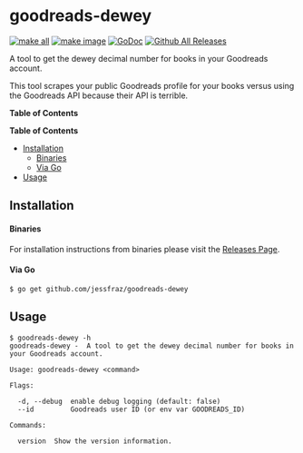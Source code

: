 # goodreads-dewey

[![make all](https://github.com/jessfraz/goodreads-dewey/workflows/make%20all/badge.svg)](https://github.com/jessfraz/goodreads-dewey/actions?query=workflow%3A%22make+all%22)
[![make image](https://github.com/oxidecomputer/jessfraz/goodreads-dewey/make%20image/badge.svg)](https://github.com/jessfraz/goodreads-dewey/actions?query=workflow%3A%22make+image%22)
[![GoDoc](https://img.shields.io/badge/godoc-reference-5272B4.svg?style=for-the-badge)](https://godoc.org/github.com/jessfraz/goodreads-dewey)
[![Github All Releases](https://img.shields.io/github/downloads/jessfraz/goodreads-dewey/total.svg?style=for-the-badge)](https://github.com/jessfraz/goodreads-dewey/releases)

A tool to get the dewey decimal number for books in your Goodreads account.

This tool scrapes your public Goodreads profile for your books versus using the
Goodreads API because their API is terrible.

**Table of Contents**

<!-- START doctoc generated TOC please keep comment here to allow auto update -->
<!-- DON'T EDIT THIS SECTION, INSTEAD RE-RUN doctoc TO UPDATE -->
**Table of Contents**

- [Installation](#installation)
    - [Binaries](#binaries)
    - [Via Go](#via-go)
- [Usage](#usage)

<!-- END doctoc generated TOC please keep comment here to allow auto update -->

## Installation

#### Binaries

For installation instructions from binaries please visit the [Releases Page](https://github.com/jessfraz/goodreads-dewey/releases).

#### Via Go

```console
$ go get github.com/jessfraz/goodreads-dewey
```

## Usage

```console
$ goodreads-dewey -h
goodreads-dewey -  A tool to get the dewey decimal number for books in your Goodreads account.

Usage: goodreads-dewey <command>

Flags:

  -d, --debug  enable debug logging (default: false)
  --id         Goodreads user ID (or env var GOODREADS_ID)

Commands:

  version  Show the version information.
```
